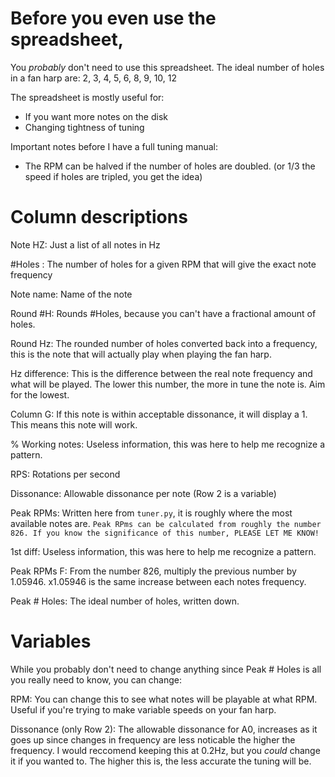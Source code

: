 
# Before you even use the spreadsheet,
You *probably* don't need to use this spreadsheet.
The ideal number of holes in a fan harp are:
2, 3, 4, 5, 6, 8, 9, 10, 12

The spreadsheet is mostly useful for:
- If you want more notes on the disk
- Changing tightness of tuning

Important notes before I have a full tuning manual:
- The RPM can be halved if the number of holes are doubled. (or 1/3 the speed if holes are tripled, you get the idea)

# Column descriptions
Note HZ: Just a list of all notes in Hz

#Holes : The number of holes for a given RPM that will give the exact note frequency

Note name: Name of the note

Round #H: Rounds #Holes, because you can't have a fractional amount of holes.

Round Hz: The rounded number of holes converted back into a frequency, this is the note that will actually play when playing the fan harp.

Hz difference: This is the difference between the real note frequency and what will be played. The lower this number, the more in tune the note is. Aim for the lowest.

Column G: If this note is within acceptable dissonance, it will display a 1. This means this note will work.

% Working notes: Useless information, this was here to help me recognize a pattern.

RPS: Rotations per second

Dissonance: Allowable dissonance per note (Row 2 is a variable)

Peak RPMs: Written here from `tuner.py`, it is roughly where the most available notes are.
`Peak RPms can be calculated from roughly the number 826. If you know the significance of this number, PLEASE LET ME KNOW!`

1st diff: Useless information, this was here to help me recognize a pattern.

Peak RPMs F: From the number 826, multiply the previous number by 1.05946. x1.05946 is the same increase between each notes frequency.

Peak # Holes: The ideal number of holes, written down.

# Variables
While you probably don't need to change anything since Peak # Holes is all you really need to know, you can change:

RPM: You can change this to see what notes will be playable at what RPM. Useful if you're trying to make variable speeds on your fan harp.

Dissonance (only Row 2): The allowable dissonance for A0, increases as it goes up since changes in frequency are less noticable the higher the frequency.
I would reccomend keeping this at 0.2Hz, but you *could* change it if you wanted to. The higher this is, the less accurate the tuning will be.

